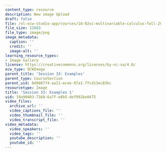 ```yaml
---
content_type: resource
description: New image Upload
draft: false
file: /ol-ocw-studio-app/courses/18-02sc-multivariable-calculus-fall-2010/19a9040371686a7fe8b5def992be0475_MIT18_02SC_L11Brds_8.png
file_size: 12603
file_type: image/png
image_metadata:
  caption: ''
  credit: ''
  image-alt: ''
learning_resource_types:
- Image Gallery
license: https://creativecommons.org/licenses/by-nc-sa/4.0/
ocw_type: OCWImage
parent_title: 'Session 33: Examples'
parent_type: CourseSection
parent_uid: 0d980774-aa11-ecee-97a1-7fcd13ec03bc
resourcetype: Image
title: 'Session 33: Examples 1'
uid: 19a90403-7168-6a7f-e8b5-def992be0475
video_files:
  archive_url: ''
  video_captions_file: ''
  video_thumbnail_file: ''
  video_transcript_file: ''
video_metadata:
  video_speakers: ''
  video_tags: ''
  youtube_description: ''
  youtube_id: ''
---
```

